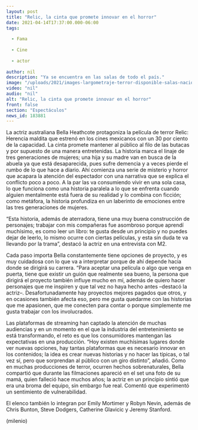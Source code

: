 ```yaml
---
layout: post
title: "Relic, la cinta que promete innovar en el horror"
date: 2021-04-14T17:37:00.000-06:00
tags:
  
  - Fama
  
  - Cine
  
  - actor
  
author: nil
description: "Ya se encuentra en las salas de todo el país."
image: "/uploads/2021/images-largometraje-terror-disponible-salas-nacionales_0_235_1200_746.jpg"
video: "nil"
audio: "nil"
alt: "Relic, la cinta que promete innovar en el horror"
front: false
section: "Espectáculos"
news_id: 183881
---
```


La actriz australiana Bella Heathcote protagoniza la película de terror Relic: Herencia maldita que estrenó en los cines mexicanos con un 30 por ciento de la capacidad. La cinta promete mantener al público al filo de las butacas y por supuesto de una manera entretenidas. La historia marca el linaje de tres generaciones de mujeres; una hija y su madre van en busca de la abuela ya que está desaparecida, pues sufre demencia y a veces pierde el rumbo de lo que hace a diario. Ahí comienza una serie de misterio y horror que acapara la atención del espectador con una narrativa que se explica el conflicto poco a poco. A la par las va consumiendo vivir en una sola casa, lo que funciona como una historia paralela a lo que se enfrenta cuando alguien mentalmente está fuera de su realidad y lo combina con ficción; como metáfora, la historia profundiza en un laberinto de emociones entre las tres generaciones de mujeres. 

“Esta historia, además de aterradora, tiene una muy buena construcción de personajes; trabajar con mis compañeras fue asombroso porque aprendí muchísimo, es como leer un libro: te gusta desde un principio y no puedes dejar de leerlo, lo mismo ocurre con ciertas películas, y esta sin duda te va llevando por la trama”, destacó la actriz en una entrevista con M2. 

Cada paso importa Bella constantemente tiene opciones de proyecto, y es muy cuidadosa con lo que va a interpretar porque de ahí depende hacia donde se dirigirá su carrera. “Para aceptar una película o algo que venga en puerta, tiene que existir un guión que realmente sea bueno, la persona que dirigirá el proyecto también influye mucho en mí, además de quiero hacer personajes que me inspiren y que tal vez no haya hecho antes –destacó la actriz–. Desafortunadamente hay proyectos mejores pagados que otros, y en ocasiones también afecta eso, pero me gusta quedarme con las historias que me apasionen, que me conecten para contar o porque simplemente me gusta trabajar con los involucrados.

Las plataformas de streaming han captado la atención de muchas audiencias y en un momento en el que la industria del entretenimiento se está transformando, el reto es que los consumidores mantengan las expectativas en una producción. “Hoy existen muchísimas lugares donde ver nuevas opciones, hay tantas plataformas que es necesario innovar en los contenidos; la idea es crear nuevas historias y no hacer las típicas, o tal vez sí, pero que sorprendan al público con un giro distinto”, añadió. Como en muchas producciones de terror, ocurren hechos sobrenaturales, Bella compartió que durante las filmaciones apareció en el set una foto de su mamá, quien falleció hace muchos años; la actriz en un principio sintió que era una broma del equipo, sin embargo fue real. Comentó que experimentó un sentimiento de vulnerabilidad. 

El elenco también lo integran por Emily Mortimer y Robyn Nevin, además de Chris Bunton, Steve Dodgers, Catherine Glavicic y Jeremy Stanford. 

(milenio)